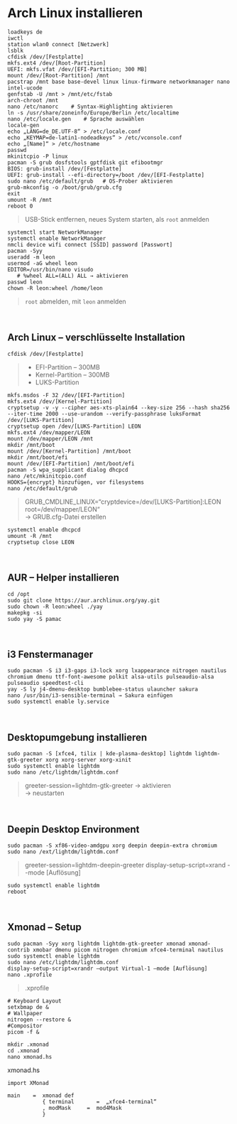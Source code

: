 # Arch Linux installieren
```
loadkeys de
iwctl
station wlan0 connect [Netzwerk]
lsblk
cfdisk /dev/[Festplatte]
mkfs.ext4 /dev/[Root-Partition]
UEFI: mkfs.vfat /dev/[EFI-Partition; 300 MB]
mount /dev/[Root-Partition] /mnt
pacstrap /mnt base base-devel linux linux-firmware networkmanager nano intel-ucode
genfstab -U /mnt > /mnt/etc/fstab
arch-chroot /mnt
nano /etc/nanorc    # Syntax-Highlighting aktivieren
ln -s /usr/share/zoneinfo/Europe/Berlin /etc/localtime
nano /etc/locale.gen    # Sprache auswählen
locale-gen
echo „LANG=de_DE.UTF-8“ > /etc/locale.conf
echo „KEYMAP=de-latin1-nodeadkeys“ > /etc/vconsole.conf
echo „[Name]“ > /etc/hostname
passwd
mkinitcpio -P linux
pacman -S grub dosfstools gptfdisk git efibootmgr
BIOS: grub-install /dev/[Festplatte] 
UEFI: grub-install --efi-directory=/boot /dev/[EFI-Festplatte]
sudo nano /etc/default/grub   # OS-Prober aktivieren
grub-mkconfig -o /boot/grub/grub.cfg
exit
umount -R /mnt
reboot 0
```
> USB-Stick entfernen, neues System starten, als `root` anmelden
```
systemctl start NetworkManager
systemctl enable NetworkManager
nmcli device wifi connect [SSID] password [Passwort]
pacman -Syy
useradd -m leon
usermod -aG wheel leon
EDITOR=/usr/bin/nano visudo
   # %wheel ALL=(ALL) ALL → aktivieren
passwd leon
chown -R leon:wheel /home/leon
```
> `root` abmelden, mit `leon` anmelden
<br />

## Arch Linux – verschlüsselte Installation
```
cfdisk /dev/[Festplatte]
```
> - EFI-Partition – 300MB
> - Kernel-Partition – 300MB
> - LUKS-Partition
```
mkfs.msdos -F 32 /dev/[EFI-Partition]
mkfs.ext4 /dev/[Kernel-Partition]
cryptsetup -v -y --cipher aes-xts-plain64 --key-size 256 --hash sha256 --iter-time 2000 --use-urandom --verify-passphrase luksFormat /dev/[LUKS-Partition] 
cryptsetup open /dev/[LUKS-Partition] LEON
mkfs.ext4 /dev/mapper/LEON
mount /dev/mapper/LEON /mnt
mkdir /mnt/boot
mount /dev/[Kernel-Partition] /mnt/boot
mkdir /mnt/boot/efi
mount /dev/[EFI-Partition] /mnt/boot/efi
pacman -S wpa_supplicant dialog dhcpcd
nano /etc/mkinitcpio.conf
HOOKS={encrypt} hinzufügen, vor filesystems
nano /etc/default/grub
```
> GRUB_CMDLINE_LINUX=“cryptdevice=/dev/[LUKS-Partition]:LEON root=/dev/mapper/LEON“ </br>
> → GRUB.cfg-Datei erstellen
```
systemctl enable dhcpcd
umount -R /mnt
cryptsetup close LEON
```
</br>

## AUR – Helper installieren
```
cd /opt
sudo git clone https://aur.archlinux.org/yay.git
sudo chown -R leon:wheel ./yay
makepkg -si
sudo yay -S pamac
```
</br>

## i3 Fenstermanager
```
sudo pacman -S i3 i3-gaps i3-lock xorg lxappearance nitrogen nautilus chromium dmenu ttf-font-awesome polkit alsa-utils pulseaudio-alsa pulseaudio speedtest-cli
yay -S ly j4-dmenu-desktop bumblebee-status ulauncher sakura
nano /usr/bin/i3-sensible-terminal → Sakura einfügen
sudo systemctl enable ly.service
```
</br>

## Desktopumgebung installieren
```
sudo pacman -S [xfce4, tilix | kde-plasma-desktop] lightdm lightdm-gtk-greeter xorg xorg-server xorg-xinit
sudo systemctl enable lightdm
sudo nano /etc/lightdm/lightdm.conf
```
> greeter-session=lightdm-gtk-greeter → aktivieren </br>
> → neustarten
</br>

## Deepin Desktop Environment 
```
sudo pacman -S xf86-video-amdgpu xorg deepin deepin-extra chromium 
sudo nano /ext/lightdm/lightdm.conf
```
> greeter-session=lightdm-deepin-greeter
> display-setup-script=xrand --mode [Auflösung]
```
sudo systemctl enable lightdm
reboot
```
</br>

## Xmonad – Setup
```
sudo pacman -Syy xorg lightdm lightdm-gtk-greeter xmonad xmonad-contrib xmobar dmenu picom nitrogen chromium xfce4-terminal nautilus
sudo systemctl enable lightdm
sudo nano /etc/lightdm/lightdm.conf
display-setup-script=xrandr –output Virtual-1 –mode [Auflösung]
nano .xprofile
```
> .xprofile
```
# Keyboard Layout
setxbmap de &
# Wallpaper
nitrogen --restore &
#Compositor
picom -f &
```
```
mkdir .xmonad
cd .xmonad
nano xmonad.hs
```
xmonad.hs
```
import XMonad

main    =  xmonad def
           { terminal       =  „xfce4-terminal“
           , modMask     =  mod4Mask
           }
```
